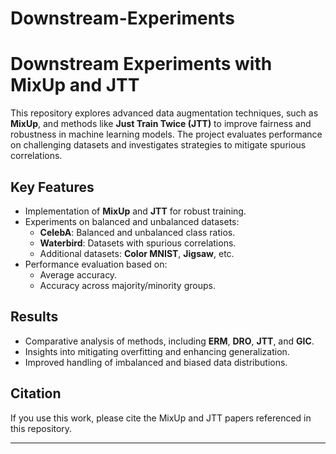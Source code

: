 # Downstream-Experiments
# Downstream Experiments with MixUp and JTT

This repository explores advanced data augmentation techniques, such as **MixUp**, and methods like **Just Train Twice (JTT)** to improve fairness and robustness in machine learning models. The project evaluates performance on challenging datasets and investigates strategies to mitigate spurious correlations.

## Key Features
- Implementation of **MixUp** and **JTT** for robust training.
- Experiments on balanced and unbalanced datasets:
  - **CelebA**: Balanced and unbalanced class ratios.
  - **Waterbird**: Datasets with spurious correlations.
  - Additional datasets: **Color MNIST**, **Jigsaw**, etc.
- Performance evaluation based on:
  - Average accuracy.
  - Accuracy across majority/minority groups.

## Results
- Comparative analysis of methods, including **ERM**, **DRO**, **JTT**, and **GIC**.
- Insights into mitigating overfitting and enhancing generalization.
- Improved handling of imbalanced and biased data distributions.

## Citation
If you use this work, please cite the MixUp and JTT papers referenced in this repository.

---
